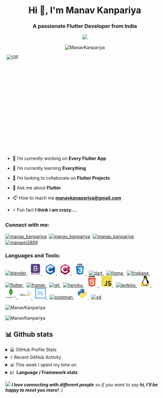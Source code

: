 <h1 align="center">Hi 👋, I'm Manav Kanpariya</h1>
<!-- ![Hi, I'm Divyarajsinh 👋 I'm a 🚀 Flutter developer 🚀 I ❤️ Flutter ❤️] -->
<h3 align="center">A passionate Flutter Developer from India</h3>
<p align="center">
  <a href="https://github.com/DenverCoder1/readme-typing-svg"><img src="https://readme-typing-svg.herokuapp.com/?lines=Full-stack%20web%20and%20app%20developer;Self-taught%20Flutter%20Developer;3%2B%20years%20of%20coding%20experience;Always%20learning%20new%20things&center=true&width=380&height=45"></a>
</p>


<p align="center"> <a ><img src="https://github-profile-trophy.vercel.app/?username=ManavKanpariya&margin-w=5&margin-h=5&column=7" alt="ManavKanpariya" /></a> </p>
<img align="right" alt="GIF" src="https://github.com/abhisheknaiidu/abhisheknaiidu/blob/master/code.gif?raw=true" width="500" height="320" />

- 🔭 I’m currently working on **Every Flutter App**

- 🌱 I’m currently learning **Everything**

- 👯 I’m looking to collaborate on **Flutter Projects**

- 💬 Ask me about **Flutter**

- 📫 How to reach me **manavkanapariya@gmail.com**

- ⚡ Fun fact **I think i am crazy....**

<h3 align="left">Connect with me:</h3>
<p align="left">
<a href="https://twitter.com/manav_kanpariya" target="blank"><img align="center" src="https://raw.githubusercontent.com/rahuldkjain/github-profile-readme-generator/master/src/images/icons/Social/twitter.svg" alt="manav_kanpariya" height="35" width="40" /></a>&nbsp; 
<a href="https://linkedin.com/in/manav-kanpariya-8488a4193" target="blank"><img align="center" src="https://raw.githubusercontent.com/rahuldkjain/github-profile-readme-generator/master/src/images/icons/Social/linked-in-alt.svg" alt="manav_kanpariya" height="35" width="40" /></a>&nbsp; 
<a href="https://instagram.com/mr_kanpariya" target="blank"><img align="center" src="https://raw.githubusercontent.com/rahuldkjain/github-profile-readme-generator/master/src/images/icons/Social/instagram.svg" alt="manav_kanpariya" height="35" width="40" /></a>
<a href="https://www.hackerrank.com/manavp3889" target="blank"><img align="center" src="https://cdn.jsdelivr.net/npm/simple-icons@3.0.1/icons/hackerrank.svg" alt="manavp3889" height="35" width="40" /></a>
</p>

<h3 align="left">Languages and Tools:</h3>
<p align="left"> <a href="https://www.blender.org/" target="_blank"> <img src="https://download.blender.org/branding/community/blender_community_badge_white.svg" alt="blender" width="35" height="35"/> </a>&nbsp; <a href="https://getbootstrap.com" target="_blank"> <img src="https://raw.githubusercontent.com/devicons/devicon/master/icons/bootstrap/bootstrap-plain-wordmark.svg" alt="bootstrap" width="35" height="35"/> </a>&nbsp; <a href="https://www.cprogramming.com/" target="_blank"> <img src="https://raw.githubusercontent.com/devicons/devicon/master/icons/c/c-original.svg" alt="c" width="35" height="35"/> </a>&nbsp; <a href="https://www.w3schools.com/cpp/" target="_blank"> <img src="https://raw.githubusercontent.com/devicons/devicon/master/icons/cplusplus/cplusplus-original.svg" alt="cplusplus" width="35" height="35"/> </a>&nbsp; <a href="https://www.w3schools.com/css/" target="_blank"> <img src="https://raw.githubusercontent.com/devicons/devicon/master/icons/css3/css3-original-wordmark.svg" alt="css3" width="35" height="35"/> </a>&nbsp; <a href="https://dart.dev" target="_blank"> <img src="https://www.vectorlogo.zone/logos/dartlang/dartlang-icon.svg" alt="dart" width="35" height="35"/> </a>&nbsp; <a href="https://www.figma.com/" target="_blank"> <img src="https://www.vectorlogo.zone/logos/figma/figma-icon.svg" alt="figma" width="35" height="35"/> </a>&nbsp; <a href="https://firebase.google.com/" target="_blank"> <img src="https://www.vectorlogo.zone/logos/firebase/firebase-icon.svg" alt="firebase" width="35" height="35"/> </a>&nbsp; <a href="https://flutter.dev" target="_blank"> <img src="https://www.vectorlogo.zone/logos/flutterio/flutterio-icon.svg" alt="flutter" width="35" height="35"/> </a>&nbsp; <a href="https://www.framer.com/" target="_blank"> <img src="https://www.vectorlogo.zone/logos/framer/framer-icon.svg" alt="framer" width="35" height="35"/> </a>&nbsp; <a href="https://git-scm.com/" target="_blank"> <img src="https://www.vectorlogo.zone/logos/git-scm/git-scm-icon.svg" alt="git" width="35" height="35"/> </a>&nbsp; <a href="https://heroku.com" target="_blank"> <img src="https://www.vectorlogo.zone/logos/heroku/heroku-icon.svg" alt="heroku" width="35" height="35"/> </a>&nbsp; <a href="https://www.w3.org/html/" target="_blank"> <img src="https://raw.githubusercontent.com/devicons/devicon/master/icons/html5/html5-original-wordmark.svg" alt="html5" width="35" height="35"/> </a>&nbsp; <a href="https://developer.mozilla.org/en-US/docs/Web/JavaScript" target="_blank"> <img src="https://raw.githubusercontent.com/devicons/devicon/master/icons/javascript/javascript-original.svg" alt="javascript" width="35" height="35"/> </a>&nbsp; <a href="https://www.jenkins.io" target="_blank"> <img src="https://www.vectorlogo.zone/logos/jenkins/jenkins-icon.svg" alt="jenkins" width="35" height="35"/> </a>&nbsp; <a href="https://www.linux.org/" target="_blank"> <img src="https://raw.githubusercontent.com/devicons/devicon/master/icons/linux/linux-original.svg" alt="linux" width="35" height="35"/> </a>&nbsp; <a href="https://www.mongodb.com/" target="_blank"> <img src="https://raw.githubusercontent.com/devicons/devicon/master/icons/mongodb/mongodb-original-wordmark.svg" alt="mongodb" width="35" height="35"/> </a>&nbsp; <a href="https://www.mysql.com/" target="_blank"> <img src="https://raw.githubusercontent.com/devicons/devicon/master/icons/mysql/mysql-original-wordmark.svg" alt="mysql" width="35" height="35"/> </a>&nbsp; <a href="https://www.photoshop.com/en" target="_blank"> <img src="https://raw.githubusercontent.com/devicons/devicon/master/icons/photoshop/photoshop-line.svg" alt="photoshop" width="35" height="35"/> </a>&nbsp; <a href="https://postman.com" target="_blank"> <img src="https://www.vectorlogo.zone/logos/getpostman/getpostman-icon.svg" alt="postman" width="35" height="35"/> </a>&nbsp; <a href="https://www.python.org" target="_blank"> <img src="https://raw.githubusercontent.com/devicons/devicon/master/icons/python/python-original.svg" alt="python" width="35" height="35"/> </a>&nbsp; <a href="https://www.adobe.com/products/xd.html" target="_blank"> <img src="https://cdn.worldvectorlogo.com/logos/adobe-xd.svg" alt="xd" width="35" height="35"/> </a> </p>

<p><img align="center" src="https://github-readme-stats.vercel.app/api/top-langs?username=ManavKanpariya&show_icons=true&locale=en&layout=compact" alt="ManavKanpariya" /></p>

<p><img align="center" src="https://github-readme-streak-stats.herokuapp.com/?user=ManavKanpariya&" alt="ManavKanpariya" /></p>

## 📊 Github stats

<!-- https://github.com/anuraghazra/github-readme-stats -->
<details> 
  <summary>💻 GitHub Profile Stats</summary>
  <br/>
    <a ><img alt="DenverCoder1's Github Stats" src="https://denvercoder1-github-readme-stats.vercel.app/api/?username=ManavKanpariya&show_icons=true&count_private=true&theme=react&hide_border=true&bg_color=1F222E&title_color=F85D7F&icon_color=F8D866" height="192px"/></a>
  <br/>
  <b>Note:</b> Top languages is only a metric of the languages my public code consists of and doesn't reflect experience or skill level.
</details>
<details>
  <summary>⚡ Recent GitHub Activity</summary>
  <br/>

<!-- https://github.com/ashutosh00710/github-readme-activity-graph -->
<a ><img alt="ManavKanpariya's Activity Graph" src="https://activity-graph.herokuapp.com/graph?username=ManavKanpariya&bg_color=1F222E&color=F8D866&line=F85D7F&point=FFFFFF&hide_border=true" /></a>
</details>
  
  
<details>
  <summary> 📊 This week I spent my time on</summary>

![Wwakatime stats](https://github-readme-stats-taupe-two.vercel.app/api/wakatime?username=ManavKanpariya&hide_title=true&hide_border=true&langs_count=5)
</details>

<details>
  <summary><b>📈&nbsp;&nbsp;Language&nbsp;/&nbsp;Framework stats</b></summary>
  <br/>
<!--   <a href='https://profile.codersrank.io/user/ManavKanpariya/'> -->
  <img src='http://cr-skills-chart-widget.azurewebsites.net/api/api?username=manavkanpariya&padding=30&skills=angular,batchfile,c,C%23,coffeescript,dart,go,html,json,java,javascript,less,mysql,php,pandas,perl,python,reactjs,scss,shell,svelte,swift,typescript,vue'>
  </a>

</details>

<img src="https://media.giphy.com/media/LnQjpWaON8nhr21vNW/giphy.gif" width="60"> <em><b>I love connecting with different people</b> so if you want to say <b>hi, I'll be happy to meet you more!</b> :)</em> 
